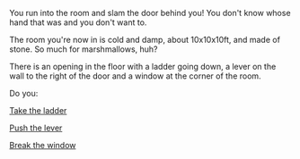 You run into the room and slam the door behind you! You don't know whose hand that was and you don't want to.

The room you're now in is cold and damp, about 10x10x10ft, and made of stone.  So much for marshmallows, huh?

There is an opening in the floor with a ladder going down, a lever on the wall to the right of the door and a window at the corner of the room.

Do you:

[Take the ladder](take-ladder/open-sky.md)

[Push the lever](push-lever/bear.md)

[Break the window](break-window/coldroom.md)
